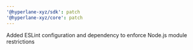 ```yaml
---
'@hyperlane-xyz/sdk': patch
'@hyperlane-xyz/core': patch
---
```


Added ESLint configuration and dependency to enforce Node.js module restrictions
